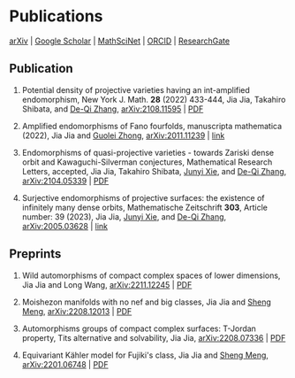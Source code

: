# Publications


[arXiv][arxiv]
|
[Google Scholar][google_scholar]
|
[MathSciNet][math_sci]
|
[ORCID][orcid]
|
[ResearchGate][research_gate]

## Publication

1. Potential density of projective varieties having an int-amplified endomorphism,
   New York J. Math. **28** (2022) 433-444,
   Jia Jia,
   Takahiro Shibata,
   and [De-Qi Zhang][dqz],
   [arXiv:2108.11595](https://arxiv.org/abs/2108.11595)
   | [PDF](http://nyjm.albany.edu/j/2022/28-17v.pdf)

1. Amplified endomorphisms of Fano fourfolds,
   manuscripta mathematica (2022),
   Jia Jia
   and [Guolei Zhong][glz],
   [arXiv:2011.11239](https://arxiv.org/abs/2011.11239)
   | [link](https://link.springer.com/article/10.1007/s00229-022-01427-6)
   <!-- | [PDF](https://rdcu.be/cVlfd) -->

1. Endomorphisms of quasi-projective varieties - towards Zariski dense orbit
   and Kawaguchi-Silverman conjectures,
   Mathematical Research Letters, accepted,
   Jia Jia,
   Takahiro Shibata,
   [Junyi Xie][jyx],
   and [De-Qi Zhang][dqz],
   [arXiv:2104.05339](https://arxiv.org/abs/2104.05339)
   | [PDF](https://mathjiajia.github.io/pdf/2021endomorphisms.pdf)

1. Surjective endomorphisms of projective surfaces:
   the existence of infinitely many dense orbits,
   Mathematische Zeitschrift **303**, Article number: 39 (2023),
   Jia Jia,
   [Junyi Xie][jyx],
   and [De-Qi Zhang][dqz],
   [arXiv:2005.03628](https://arxiv.org/abs/2005.03628)
   | [link](https://link.springer.com/article/10.1007/s00209-022-03188-0)
   <!-- | [PDF](https://mathjiajia.github.io/pdf/2020surjective.pdf) -->

## Preprints

1. Wild automorphisms of compact complex spaces of lower dimensions,
   Jia Jia
   and Long Wang,
   [arXiv:2211.12245](https://arxiv.org/abs/2211.12245)
   | [PDF](https://mathjiajia.github.io/pdf/2022wild.pdf)

1. Moishezon manifolds with no nef and big classes,
   Jia Jia
   and [Sheng Meng][sm],
   [arXiv:2208.12013](https://arxiv.org/abs/2208.12013)
   | [PDF](https://mathjiajia.github.io/pdf/2022nefbig.pdf)

1. Automorphisms groups of compact complex surfaces: T-Jordan property, Tits alternative and solvability,
   Jia Jia,
   [arXiv:2208.07336](https://arxiv.org/abs/2208.07336)
   | [PDF](https://mathjiajia.github.io/pdf/2022autcptsurf.pdf)

1. Equivariant Kähler model for Fujiki's class,
   Jia Jia
   and [Sheng Meng][sm],
   [arXiv:2201.06748](https://arxiv.org/abs/2201.06748)
   | [PDF](https://mathjiajia.github.io/pdf/2022equivariant.pdf)

[arxiv]: https://arxiv.org/a/jia_j_1.html
[google_scholar]: https://scholar.google.com/citations?user=Z8amnfgAAAAJ&hl=en
[math_sci]: https://mathscinet.ams.org/mathscinet/MRAuthorID/1490052
[orcid]: https://orcid.org/0000-0002-2693-7278
[research_gate]: https://www.researchgate.net/profile/Jia-Jia-14
[dqz]: https://blog.nus.edu.sg/matzdq/
[glz]: https://sites.google.com/view/guoleizhongshomepage/home
[jyx]: http://scholar.pku.edu.cn/xiejunyi
[sm]: https://sites.google.com/view/shengmeng/home

